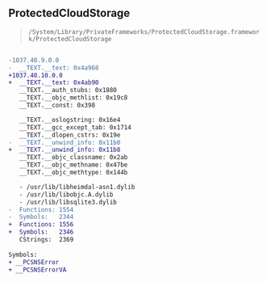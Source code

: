 ## ProtectedCloudStorage

> `/System/Library/PrivateFrameworks/ProtectedCloudStorage.framework/ProtectedCloudStorage`

```diff

-1037.40.9.0.0
-  __TEXT.__text: 0x4a968
+1037.40.10.0.0
+  __TEXT.__text: 0x4ab90
   __TEXT.__auth_stubs: 0x1880
   __TEXT.__objc_methlist: 0x19c8
   __TEXT.__const: 0x398

   __TEXT.__oslogstring: 0x16e4
   __TEXT.__gcc_except_tab: 0x1714
   __TEXT.__dlopen_cstrs: 0x19e
-  __TEXT.__unwind_info: 0x11b0
+  __TEXT.__unwind_info: 0x11b8
   __TEXT.__objc_classname: 0x2ab
   __TEXT.__objc_methname: 0x47be
   __TEXT.__objc_methtype: 0x144b

   - /usr/lib/libheimdal-asn1.dylib
   - /usr/lib/libobjc.A.dylib
   - /usr/lib/libsqlite3.dylib
-  Functions: 1554
-  Symbols:   2344
+  Functions: 1556
+  Symbols:   2346
   CStrings:  2369
 
Symbols:
+ __PCSNSError
+ __PCSNSErrorVA

```
